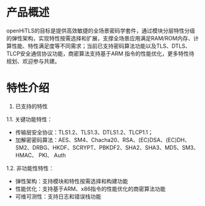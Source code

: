 # 产品概述

openHiTLS的目标是提供高效敏捷的全场景密码学套件，通过模块分层特性分级的弹性架构，实现特性按需选择和扩展，支撑全场景应用满足RAM/ROM内存、计算性能、特性满足度等不同需求；当前已支持密码算法功能以及TLS、DTLS、TLCP安全通信协议功能，商密算法支持基于ARM 指令的性能优化，更多特性待规划、欢迎参与共建。

# 特性介绍

1. 已支持的特性

1.1. 关键功能特性：

* 传输层安全协议：TLS1.2、TLS1.3、DTLS1.2、TLCP1.1；
* 加解密密码算法：AES、SM4、Chacha20、RSA、(EC)DSA、(EC)DH、SM2、DRBG、HKDF、SCRYPT、PBKDF2、SHA2、SHA3、MD5、SM3、HMAC、
PKI、 Auth

1.2. 非功能性特性：

* 弹性架构：支持模块和特性按需选择和构建功能
* 性能优化：支持基于ARM、x86指令的性能优化的商密算法功能
* 可维可测性：支持日志和错误栈功能



